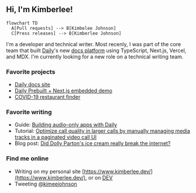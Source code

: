 ## Hi, I'm Kimberlee! 

```mermaid
flowchart TD
  A[Pull requests] --> B[Kimbelee Johnson]
  C[Press releases] --> B[Kimberlee Johnson]
```

I'm a developer and technical writer. Most recenly, I was part of the core team that built [Daily](https://github.com/daily-co)'s new [docs platform](https://docs.daily.co/) using TypeScript, Next.js, Vercel, and MDX. I'm currently looking for a new role on a technical writing team. 

### Favorite projects 
- [Daily docs site](https://docs.daily.co/) 
- [Daily Prebuilt + Next.js embedded demo](https://github.com/daily-demos/examples/tree/main/prebuilt/basic-embed)
- [COVID-19 restaurant finder](https://github.com/kimberleejohnson/covid19-restaurant-finder)

### Favorite writing 
- Guide: [Building audio-only apps with Daily](https://docs.daily.co/guides/products/audio-only)
- Tutorial: [Optimize call quality in larger calls by manually managing media tracks in a paginated video call UI](https://www.daily.co/blog/optimize-call-quality-in-larger-calls-by-manually-managing-media-tracks-in-a-paginated-video-call-ui/)
- Blog post: [Did Dolly Parton's ice cream really break the internet?](https://dev.to/kimberleejohnson/did-dolly-parton-s-ice-cream-really-break-the-internet-nef)

### Find me online
- Writing on my personal site [https://www.kimberlee.dev/](https://www.kimberlee.dev/), or on [DEV](https://dev.to/kimberleejohnson)
- Tweeting [@kimeejohnson](https://twitter.com/kimeejohnson) 
